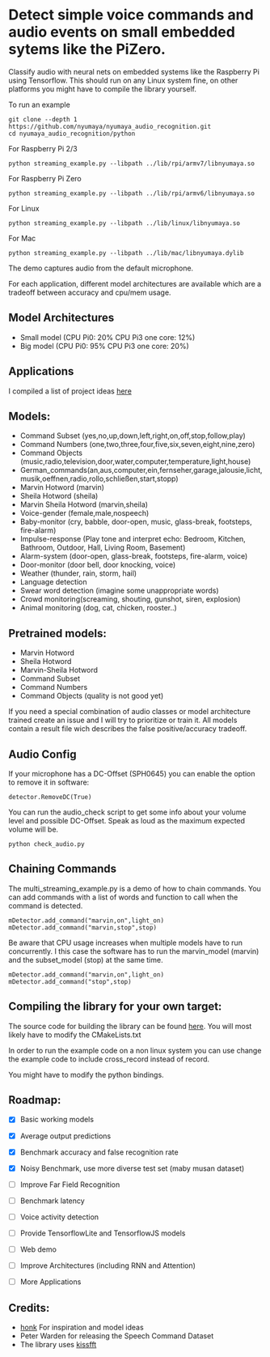 # Detect simple voice commands and audio events on small embedded sytems like the PiZero.
Classify audio with neural nets on embedded systems like the Raspberry Pi using Tensorflow. This should run on any Linux system fine, on other platforms you might have to compile the library yourself.


To run an example

```
git clone --depth 1 https://github.com/nyumaya/nyumaya_audio_recognition.git
cd nyumaya_audio_recognition/python 
```
For Raspberry Pi 2/3
```
python streaming_example.py --libpath ../lib/rpi/armv7/libnyumaya.so
```
For Raspberry Pi Zero
```
python streaming_example.py --libpath ../lib/rpi/armv6/libnyumaya.so
```

For Linux
```
python streaming_example.py --libpath ../lib/linux/libnyumaya.so
```

For Mac
```
python streaming_example.py --libpath ../lib/mac/libnyumaya.dylib
```


The demo captures audio from the default microphone.

For each application, different model architectures are available which are a tradeoff between accuracy and cpu/mem usage.

## Model Architectures
- Small model  (CPU Pi0: 20% CPU Pi3 one core: 12%)
- Big model    (CPU Pi0: 95% CPU Pi3 one core: 20%)

## Applications 

I compiled a list of project ideas [here](https://nyumaya.com/project-ideas-for-audio-machine-learning/)

## Models:
- Command Subset (yes,no,up,down,left,right,on,off,stop,follow,play)
- Command Numbers (one,two,three,four,five,six,seven,eight,nine,zero)
- Command Objects (music,radio,television,door,water,computer,temperature,light,house)
- German_commands(an,aus,computer,ein,fernseher,garage,jalousie,licht,musik,oeffnen,radio,rollo,schließen,start,stopp)
- Marvin Hotword (marvin)
- Sheila Hotword (sheila)
- Marvin Sheila Hotword (marvin,sheila)
- Voice-gender (female,male,nospeech)
- Baby-monitor (cry, babble, door-open, music, glass-break, footsteps, fire-alarm)
- Impulse-response (Play tone and interpret echo: Bedroom, Kitchen, Bathroom, Outdoor, Hall, Living Room, Basement)
- Alarm-system (door-open, glass-break, footsteps, fire-alarm, voice)
- Door-monitor (door bell, door knocking, voice)
- Weather (thunder, rain, storm, hail)
- Language detection
- Swear word detection (imagine some unappropriate words)
- Crowd monitoring(screaming, shouting, gunshot, siren, explosion)
- Animal monitoring (dog, cat, chicken, rooster..)

## Pretrained models:
- Marvin Hotword
- Sheila Hotword
- Marvin-Sheila Hotword
- Command Subset
- Command Numbers
- Command Objects (quality is not good yet)

If you need a special combination of audio classes or model architecture trained create an issue and I will try to prioritize or train it. All models contain a result file wich describes the false positive/accuracy tradeoff. 

## Audio Config

If your microphone has a DC-Offset (SPH0645) you can enable the option to remove it in software:
```
detector.RemoveDC(True)
```

You can run the audio_check script to get some info about your volume level and possible DC-Offset. Speak as loud as the maximum expected volume will be.
```
python check_audio.py
```

## Chaining Commands

The multi_streaming_example.py is a demo of how to chain commands.
You can add commands with a list of words and function to call when the command is detected.
```
mDetector.add_command("marvin,on",light_on)
mDetector.add_command("marvin,stop",stop)
```
Be aware that CPU usage increases when multiple models have to run concurrently. I this case the software has to run
the marvin_model (marvin) and the subset_model (stop) at the same time.
```
mDetector.add_command("marvin,on",light_on)
mDetector.add_command("stop",stop)
```

## Compiling the library for your own target:

The source code for building the library can be found [here](https://github.com/nyumaya/nyumaya_audio_recognition_lib).
You will most likely have to modify the CMakeLists.txt 

In order to run the example code on a non linux system you can use change the example code to include cross_record instead of record.

You might have to modify the python bindings.

## Roadmap:
- [x] Basic working models
- [X] Average output predictions
- [X] Benchmark accuracy and false recognition rate
- [X] Noisy Benchmark, use more diverse test set (maby musan dataset)
- [ ] Improve Far Field Recognition
- [ ] Benchmark latency
- [ ] Voice activity detection
- [ ] Provide TensorflowLite and TensorflowJS models
- [ ] Web demo
- [ ] Improve Architectures (including RNN and Attention)
- [ ] More Applications 


## Credits:
- [honk](https://github.com/castorini/honk) For inspiration and model ideas
- Peter Warden for releasing the Speech Command Dataset
-  The library uses [kissfft](https://github.com/mborgerding/kissfft)
